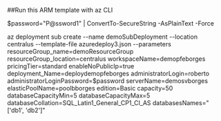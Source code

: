##Run this ARM template with az CLI

$password="P@ssword1" | ConvertTo-SecureString -AsPlainText -Force

az deployment sub create --name demoSubDeployment --location centralus --template-file azuredeploy3.json --parameters resourceGroup_name=demoResourceGroup resourceGroup_location=centralus workspaceName=demopfeborges pricingTier=standard enableNoPublicIp=true deployment_Name=deploydemopfeborges administratorLogin=roberto administratorLoginPassword=$password serverName=demosvborges elasticPoolName=poolbborges edition=Basic capacity=50 databaseCapacityMin=5 databaseCapacityMax=5 databaseCollation=SQL_Latin1_General_CP1_CI_AS databasesNames="['db1', 'db2']"

